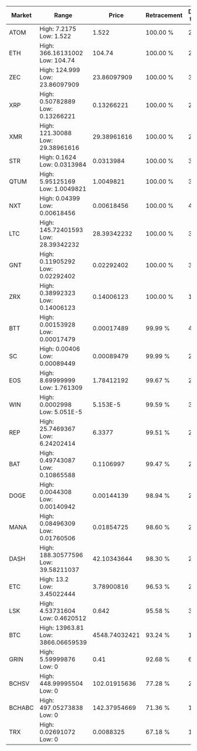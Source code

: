 | Market | Range | Price| Retracement | Doubles to 50% |
| --- | --- | --- | --- | --- |
| ATOM | High: 7.2175<br />Low: 1.522 | 1.522 | 100.00 % | 2.87 |
| ETH | High: 366.16131002<br />Low: 104.74 | 104.74 | 100.00 % | 2.25 |
| ZEC | High: 124.999<br />Low: 23.86097909 | 23.86097909 | 100.00 % | 3.12 |
| XRP | High: 0.50782889<br />Low: 0.13266221 | 0.13266221 | 100.00 % | 2.41 |
| XMR | High: 121.30088<br />Low: 29.38961616 | 29.38961616 | 100.00 % | 2.56 |
| STR | High: 0.1624<br />Low: 0.0313984 | 0.0313984 | 100.00 % | 3.09 |
| QTUM | High: 5.95125169<br />Low: 1.0049821 | 1.0049821 | 100.00 % | 3.46 |
| NXT | High: 0.04399<br />Low: 0.00618456 | 0.00618456 | 100.00 % | 4.06 |
| LTC | High: 145.72401593<br />Low: 28.39342232 | 28.39342232 | 100.00 % | 3.07 |
| GNT | High: 0.11905292<br />Low: 0.02292402 | 0.02292402 | 100.00 % | 3.10 |
| ZRX | High: 0.38992323<br />Low: 0.14006123 | 0.14006123 | 100.00 % | 1.89 |
| BTT | High: 0.00153928<br />Low: 0.00017479 | 0.00017489 | 99.99 % | 4.90 |
| SC | High: 0.00406<br />Low: 0.00089449 | 0.00089479 | 99.99 % | 2.77 |
| EOS | High: 8.69999999<br />Low: 1.761309 | 1.78412192 | 99.67 % | 2.93 |
| WIN | High: 0.0002998<br />Low: 5.051E-5 | 5.153E-5 | 99.59 % | 3.40 |
| REP | High: 25.7469367<br />Low: 6.24202414 | 6.3377 | 99.51 % | 2.52 |
| BAT | High: 0.49743087<br />Low: 0.10865588 | 0.1106997 | 99.47 % | 2.74 |
| DOGE | High: 0.0044308<br />Low: 0.00140942 | 0.00144139 | 98.94 % | 2.03 |
| MANA | High: 0.08496309<br />Low: 0.01760506 | 0.01854725 | 98.60 % | 2.77 |
| DASH | High: 188.30577596<br />Low: 39.58211037 | 42.10343644 | 98.30 % | 2.71 |
| ETC | High: 13.2<br />Low: 3.45022444 | 3.78900816 | 96.53 % | 2.20 |
| LSK | High: 4.53731604<br />Low: 0.4620512 | 0.642 | 95.58 % | 3.89 |
| BTC | High: 13963.81<br />Low: 3866.06659539 | 4548.74032421 | 93.24 % | 1.96 |
| GRIN | High: 5.59999876<br />Low: 0 | 0.41 | 92.68 % | 6.83 |
| BCHSV | High: 448.99995504<br />Low: 0 | 102.01915636 | 77.28 % | 2.20 |
| BCHABC | High: 497.05273838<br />Low: 0 | 142.37954669 | 71.36 % | 1.75 |
| TRX | High: 0.02691072<br />Low: 0 | 0.0088325 | 67.18 % | 1.52 |
